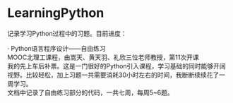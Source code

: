 # LearningPython

记录学习Python过程中的习题。目前进度：  

 · Python语言程序设计——自由练习  
   MOOC北理工课程，由嵩天、黄天羽、礼欣三位老师教授，第11次开课  
   我的先上车后补票。这是一门很好的Python引入课程，学习基础的同时能够开阔视野。比较轻松，加上习题一共需要消耗30小时左右的时间，我断断续续花了一周学习。  
   文档中记录了自由练习部分的代码，一共七周，每周5~6题。  
